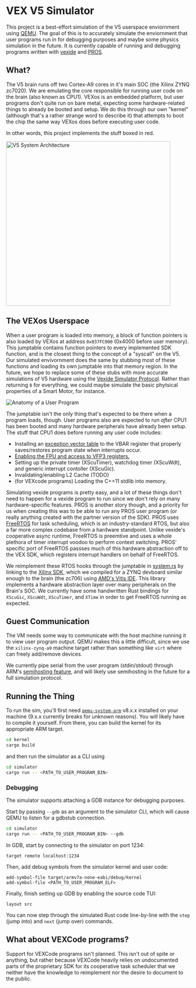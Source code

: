 # VEX V5 Simulator

This project is a best-effort simulation of the V5 userspace enviornment using [QEMU](https://www.qemu.org/). The goal of this is to accurately simulate the enviornment that user programs run in for debugging purposes and maybe some physics simulation in the future. It is currently capable of running and debugging programs written with [vexide](https://vexide.dev/) and [PROS](https://pros.cs.purdue.edu/).

## What?

The V5 brain runs off two Cortex-A9 cores in it's main SOC (the Xilinx ZYNQ zc7020). We are emulating the core responsible for running user code on the brain (also known as CPU1). VEXos is an embedded platform, but user programs don't quite run on bare metal, expecting some hardware-related things to already be booted and setup. We do this through our own "kernel" (although that's a rather strange word to describe it) that attempts to boot the chip the same way VEXos does before executing user code.

In other words, this project implements the stuff boxed in red.

<img alt="V5 System Architecture" src="https://github.com/vexide/vex-v5-sim/assets/42101043/5d8f2238-8d47-4a2a-84fc-b1f0ea3045de" width="450" />

## The VEXos Userspace

When a user program is loaded into memory, a block of function pointers is also loaded by VEXos at address `0x037FC000` (0x4000 before user memory). This jumptable contains function pointers to every implemented SDK function, and is the closest thing to the concept of a "syscall" on the V5. Our simulated envivornment does the same by stubbing most of these functions and loading its own jumptable into that memory region. In the future, we hope to replace some of these stubs with more accurate simulations of V5 hardware using the [Vexide Simulator Protocol](https://github.com/vexide/simulator-protocol). Rather than returning `0` for everything, we could maybe simulate the basic phytsical properties of a Smart Motor, for instance.

![Anatomy of a User Program](https://github.com/vexide/vex-v5-sim/assets/42101043/4ab18389-11eb-416e-87e1-828345065aab)

The jumptable isn't the only thing that's expected to be there when a program loads, though. User programs also are expected to run *after* CPU1 has been booted and many hardware peripherals have already been setup. The stuff that CPU1 does before running any user code includes:

- Installing an [exception vector table](https://developer.arm.com/documentation/ddi0406/c/System-Level-Architecture/The-System-Level-Programmers--Model/Exception-handling/Exception-vectors-and-the-exception-base-address?lang=en) to the VBAR register that properly saves/restores program state when interrupts occur.
- [Enabling the FPU and access to VFP3 registers.](https://github.com/vexide/vex-v5-sim/blob/main/kernel/src/asm.rs#L15)
- Setting up the private timer (XScuTimer), watchdog timer (XScuWdt), and generic interrupt contoller (XScuGic).
- Invalidating/enabling L2 Cache (TODO)
- (for VEXcode programs) Loading the C++11 stdlib into memory.

Simulating vexide programs is pretty easy, and a lot of these things don't need to happen for a vexide program to run since we don't rely on many hardware-specific features. PROS is another story though, and a priority for us when creating this was to be able to run any PROS user program (or really anything created with the partner version of the SDK). PROS uses [FreeRTOS](https://freertos.org/) for task scheduling, which is an industry-standard RTOS, but also a far more complex codebase from a hardware standpoint. Unlike vexide's cooperative async runtime, FreeRTOS is preemtive and uses a whole plethora of timer interrupt voodoo to perform context switching. PROS' specific port of FreeRTOS passses much of this hardware abstraction off to the VEX SDK, which registers interrupt handlers on behalf of FreeRTOS.

We reimplement these RTOS hooks through the jumptable in [system.rs](https://github.com/vexide/vex-v5-sim/blob/main/packages/kernel/src/sdk/system.rs) by linking to the [Xilinx SDK](https://github.com/xilinx/embeddedsw/), which we compiled for a ZYNQ devboard similar enough to the brain (the zc706) using [AMD's Vitis IDE](https://www.xilinx.com/products/design-tools/vitis.html). This library implements a hardware abstraction layer over many peripherals on the Brain's SOC. We currently have some handwritten Rust bindings for `XScuGic`, `XScuWdt`, `XScuTimer`, and `XTime` in order to get FreeRTOS running as expected.

## Guest Communication

The VM needs some way to communicate with the host machine running it to view user program output. QEMU makes this a little difficult, since we use the `xilinx-zynq-a9` machine target rather than something like `virt` where can freely add/remove devices.

We currently pipe serial from the user program (stdin/stdout) through ARM's [semihosting feature](https://developer.arm.com/documentation/dui0471/g/Bgbjjgij), and will likely use semihosting in the future for a full simulation protocol.

## Running the Thing

To run the sim, you'll first need [`qemu-system-arm`](https://www.qemu.org/docs/master/system/target-arm.html) v8.x.x installed on your machine (9.x.x currently breaks for unknown reasons). You will likely have to compile it yourself. From there, you can build the kernel for its appropriate ARM target.

```bash
cd kernel
cargo build
```

and then run the simulator as a CLI using

```bash
cd simulator
cargo run -- <PATH_TO_USER_PROGRAM_BIN>
```

### Debugging

The simulator supports attaching a GDB instance for debugging purposes.

Start by passing `--gdb` as an argument to the simulator CLI, which will cause QEMU to listen for a gdbstub connection.

```bash
cd simulator
cargo run -- <PATH_TO_USER_PROGRAM_BIN> --gdb
```

In GDB, start by connecting to the simulator on port 1234:

```
target remote localhost:1234
```

Then, add debug symbols from the simulator kernel and user code:

```
add-symbol-file target/armv7a-none-eabi/debug/kernel
add-symbol-file <PATH_TO_USER_PROGRAM_ELF>
```

Finally, finish setting up GDB by enabling the source code TUI:

```
layout src
```

You can now step through the simulated Rust code line-by-line with the `step` (jump into) and `next` (jump over) commands.

## What about VEXCode programs?

Support for VEXCode programs isn't planned. This isn't out of spite or anything, but rather because VEXCode heavily relies on undocumented parts of the proprietary SDK for its cooperative task scheduler that we neither have the knowledge to reimplement nor the desire to document to the public.
